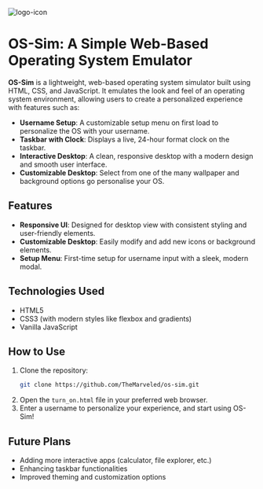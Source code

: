 ![logo-icon](https://github.com/user-attachments/assets/4455bb93-1bd7-4456-b1cf-3600b571cb49)

 
# OS-Sim: A Simple Web-Based Operating System Emulator

**OS-Sim** is a lightweight, web-based operating system simulator built using HTML, CSS, and JavaScript. It emulates the look and feel of an operating system environment, allowing users to create a personalized experience with features such as:

- **Username Setup**: A customizable setup menu on first load to personalize the OS with your username.
- **Taskbar with Clock**: Displays a live, 24-hour format clock on the taskbar.
- **Interactive Desktop**: A clean, responsive desktop with a modern design and smooth user interface.
- **Customizable Desktop**: Select from one of the many wallpaper and background options go personalise your OS.

## Features
- **Responsive UI**: Designed for desktop view with consistent styling and user-friendly elements.
- **Customizable Desktop**: Easily modify and add new icons or background elements.
- **Setup Menu**: First-time setup for username input with a sleek, modern modal.

## Technologies Used
- HTML5
- CSS3 (with modern styles like flexbox and gradients)
- Vanilla JavaScript

## How to Use
1. Clone the repository:
   ```bash
   git clone https://github.com/TheMarveled/os-sim.git
   ```
2. Open the `turn_on.html` file in your preferred web browser.
3. Enter a username to personalize your experience, and start using OS-Sim!

## Future Plans
- Adding more interactive apps (calculator, file explorer, etc.)
- Enhancing taskbar functionalities
- Improved theming and customization options
